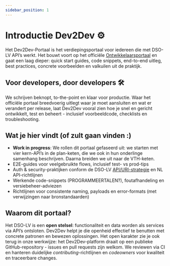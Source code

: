 ```yaml
---
sidebar_position: 1
---
```


# Introductie Dev2Dev ⚙️

Het Dev2Dev-Portaal is het verdiepingsportaal voor iedereen die met DSO-LV API’s werkt. Het bouwt voort op het officiële [Ontwikkelaarsportaal](https://developer.omgevingswet.overheid.nl/) en gaat een laag dieper: quick start guides, code snippets, end-to-end uitleg, best practices, concrete voorbeelden en valkuilen uit de praktijk.

## Voor developers, door developers 🛠️
We schrijven beknopt, to-the-point en klaar voor productie. Waar het officiële portaal breedvoerig uitlegt waar je moet aansluiten en wat er verandert per release, laat Dev2Dev vooral zien hoe je snel en gericht ontwikkelt, test en beheert - inclusief voorbeeldcode, checklists en troubleshooting.

## Wat je hier vindt (of zult gaan vinden :)
- **Work in progress**: We rollen dit portaal gefaseerd uit: we starten met vier kern-API’s in de plan-keten, die we ook in hun onderlinge samenhang beschrijven. Daarna breiden we uit naar de VTH-keten.
- E2E-guides voor veelgebruikte flows, inclusief test- vs prod-tips
- Auth & security-praktijken conform de DSO-LV [API/URI-strategie](https://iplo.nl/digitaal-stelsel/aansluiten/standaarden/api-en-uri-strategie) en NL API-richtlijnen
- Werkende code-snippets (PROGRAMMEERTALEN?), foutafhandeling en versiebeheer-adviezen
- Richtlijnen voor consistente naming, payloads en error-formats (met verwijzingen naar bronstandaarden)

## Waarom dit portaal? 
Het DSO-LV is een **open stelsel**: functionaliteit en data worden als services via API’s ontsloten. Dev2Dev helpt je die openheid effectief te benutten met concrete patronen en bewezen oplossingen. Het open karakter zie je ook terug in onze werkwijze: het Dev2Dev-platform draait op een publieke GitHub-repository - issues en pull requests zijn welkom. We reviewen via CI en hanteren duidelijke *contributing*-richtlijnen en *codeowners* voor kwaliteit en traceerbare changes.